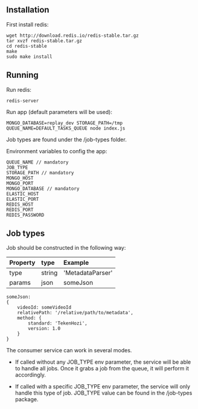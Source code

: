 ## Installation
First install redis:
```
wget http://download.redis.io/redis-stable.tar.gz
tar xvzf redis-stable.tar.gz
cd redis-stable
make
sudo make install

```

## Running
Run redis:
```
redis-server
```
Run app (default parameters will be used):
```
MONGO_DATABASE=replay_dev STORAGE_PATH=/tmp QUEUE_NAME=DEFAULT_TASKS_QUEUE node index.js
```

Job types are found under the /job-types folder.

Environment variables to config the app:
```
QUEUE_NAME // mandatory
JOB_TYPE
STORAGE_PATH // mandatory
MONGO_HOST
MONGO_PORT
MONGO_DATABASE // mandatory
ELASTIC_HOST
ELASTIC_PORT
REDIS_HOST
REDIS_PORT
REDIS_PASSWORD
```

## Job types
Job should be constructed in the following way:

| Property      | type          |      Example     |
|:------------- |:--------------|:-----------------|
| type          | string        | 'MetadataParser' |
| params        | json          | someJson         |

```
someJson:
{
	videoId: someVideoId
	relativePath: '/relative/path/to/metadata',
	method: {
		standard: 'TekenHozi',
		version: 1.0
	}
}
```

The consumer service can work in several modes.
* If called without any JOB_TYPE env parameter, the service will be able to handle all jobs.
Once it grabs a job from the queue, it will perform it accordingly.

* If called with a specific JOB_TYPE env parameter, the service will only handle this type of job.
JOB_TYPE value can be found in the /job-types package.
